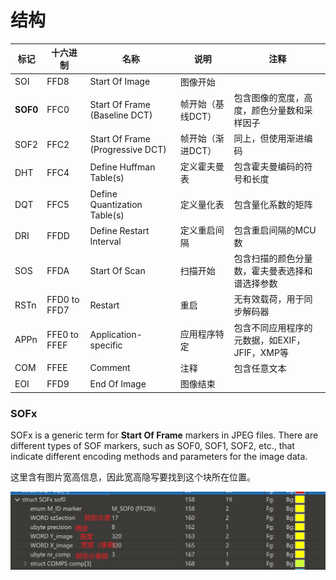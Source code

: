 
# 结构

|标记|十六进制|名称|说明|注释|
|---|---|---|---|---|
|SOI|FFD8|Start Of Image|图像开始|  |
|**SOF0**|FFC0|Start Of Frame (Baseline DCT)|帧开始（基线DCT）|包含图像的宽度，高度，颜色分量数和采样因子|
|SOF2|FFC2|Start Of Frame (Progressive DCT) |帧开始（渐进DCT）|同上，但使用渐进编码|
|DHT|FFC4|Define Huffman Table(s)|定义霍夫曼表|包含霍夫曼编码的符号和长度|
|DQT|FFC5|Define Quantization Table(s)|定义量化表|包含量化系数的矩阵|
|DRI|FFDD|Define Restart Interval|定义重启间隔|包含重启间隔的MCU数|
|SOS|FFDA|Start Of Scan|扫描开始|包含扫描的颜色分量数，霍夫曼表选择和谱选择参数|
|RSTn|FFD0 to FFD7|Restart|重启 |无有效载荷，用于同步解码器|
|APPn|FFE0 to FFEF|Application-specific|应用程序特定|包含不同应用程序的元数据，如EXIF，JFIF，XMP等|
|COM|FFEE|Comment|注释|包含任意文本|
|EOI|FFD9|End Of Image|图像结束 |  |


### SOFx

SOFx is a generic term for **Start Of Frame** markers in JPEG files. There are different types of SOF markers, such as SOF0, SOF1, SOF2, etc., that indicate different encoding methods and parameters for the image data.

这里含有图片宽高信息，因此宽高隐写要找到这个块所在位置。

![](../../../attachments/Pasted%20image%2020230803213143.png)
